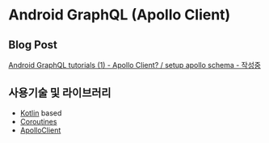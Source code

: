 <h1 align="left"> Android GraphQL (Apollo Client) </h1>

## Blog Post
[Android GraphQL tutorials (1) - Apollo Client? / setup apollo schema - 작성중]()

## 사용기술 및 라이브러리
- [Kotlin](https://kotlinlang.org/) based
- [Coroutines](https://github.com/Kotlin/kotlinx.coroutines)
- [ApolloClient](https://www.apollographql.com/docs/android/essentials/get-started-kotlin/)
